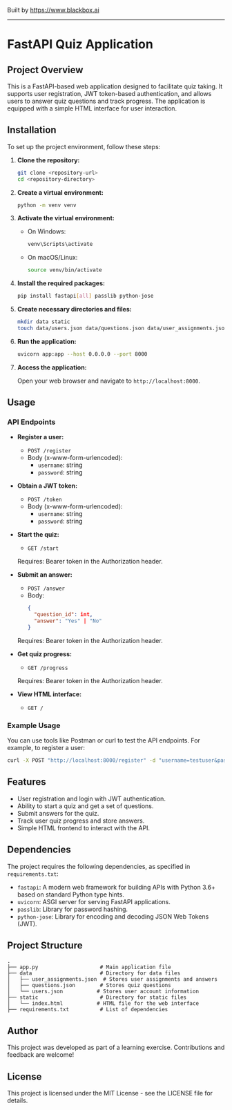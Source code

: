 
Built by https://www.blackbox.ai

---

# FastAPI Quiz Application

## Project Overview

This is a FastAPI-based web application designed to facilitate quiz taking. It supports user registration, JWT token-based authentication, and allows users to answer quiz questions and track progress. The application is equipped with a simple HTML interface for user interaction.

## Installation

To set up the project environment, follow these steps:

1. **Clone the repository:**

   ```bash
   git clone <repository-url>
   cd <repository-directory>
   ```

2. **Create a virtual environment:**

   ```bash
   python -m venv venv
   ```

3. **Activate the virtual environment:**

   - On Windows:

     ```bash
     venv\Scripts\activate
     ```
   - On macOS/Linux:

     ```bash
     source venv/bin/activate
     ```

4. **Install the required packages:**

   ```bash
   pip install fastapi[all] passlib python-jose
   ```

5. **Create necessary directories and files:**

   ```bash
   mkdir data static
   touch data/users.json data/questions.json data/user_assignments.json
   ```

6. **Run the application:**

   ```bash
   uvicorn app:app --host 0.0.0.0 --port 8000
   ```

7. **Access the application:**
   
   Open your web browser and navigate to `http://localhost:8000`.

## Usage

### API Endpoints

- **Register a user:**
  - `POST /register`
  - Body (x-www-form-urlencoded):
    - `username`: string
    - `password`: string

- **Obtain a JWT token:**
  - `POST /token`
  - Body (x-www-form-urlencoded):
    - `username`: string
    - `password`: string

- **Start the quiz:**
  - `GET /start`
  
  Requires: Bearer token in the Authorization header.

- **Submit an answer:**
  - `POST /answer`
  - Body:
    ```json
    {
      "question_id": int,
      "answer": "Yes" | "No"
    }
    ```
  
  Requires: Bearer token in the Authorization header.

- **Get quiz progress:**
  - `GET /progress`
  
  Requires: Bearer token in the Authorization header.

- **View HTML interface:**
  - `GET /`

### Example Usage

You can use tools like Postman or curl to test the API endpoints. For example, to register a user:

```bash
curl -X POST "http://localhost:8000/register" -d "username=testuser&password=testpass"
```

## Features

- User registration and login with JWT authentication.
- Ability to start a quiz and get a set of questions.
- Submit answers for the quiz.
- Track user quiz progress and store answers.
- Simple HTML frontend to interact with the API.

## Dependencies

The project requires the following dependencies, as specified in `requirements.txt`:

- `fastapi`: A modern web framework for building APIs with Python 3.6+ based on standard Python type hints.
- `uvicorn`: ASGI server for serving FastAPI applications.
- `passlib`: Library for password hashing.
- `python-jose`: Library for encoding and decoding JSON Web Tokens (JWT).

## Project Structure

```
.
├── app.py                    # Main application file
├── data                      # Directory for data files
│   ├── user_assignments.json  # Stores user assignments and answers
│   ├── questions.json        # Stores quiz questions
│   └── users.json           # Stores user account information
├── static                    # Directory for static files
│   └── index.html           # HTML file for the web interface
├── requirements.txt          # List of dependencies
```

## Author

This project was developed as part of a learning exercise. Contributions and feedback are welcome!

## License

This project is licensed under the MIT License - see the LICENSE file for details.